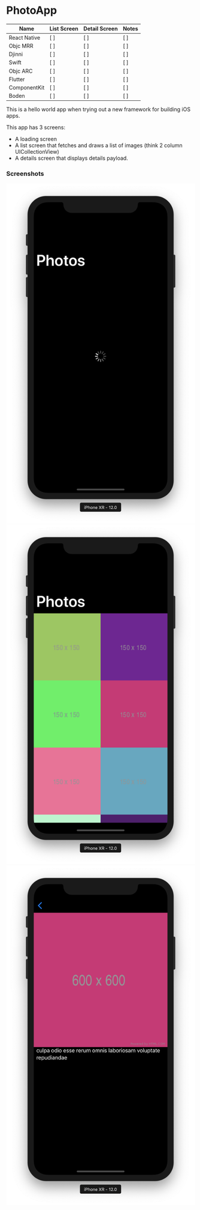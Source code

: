 # PhotoApp

| Name         | List Screen | Detail Screen | Notes |
|--------------|-------------|---------------|-------|
| React Native | [ ]         | [ ]           | [ ]   |
| Objc MRR     | [ ]         | [ ]           | [ ]   |
| Djinni       | [ ]         | [ ]           | [ ]   |
| Swift        | [ ]         | [ ]           | [ ]   |
| Objc ARC     | [ ]         | [ ]           | [ ]   |
| Flutter      | [ ]         | [ ]           | [ ]   |
| ComponentKit | [ ]         | [ ]           | [ ]   |
| Boden        | [ ]         | [ ]           | [ ]   |


This is a hello world app when trying out a new framework for building iOS apps.

This app has 3 screens:

* A loading screen
* A list screen that fetches and draws a list of images (think 2 column UICollectionView)
* A details screen that displays details payload.

### Screenshots

![Loading](https://github.com/chunkyguy/PhotoApp/blob/master/swift/Screenshots/00%20Loading.png)
![List](https://github.com/chunkyguy/PhotoApp/blob/master/swift/Screenshots/01%20Home.png)
![Details](https://github.com/chunkyguy/PhotoApp/blob/master/swift/Screenshots/02%20Details.png)
